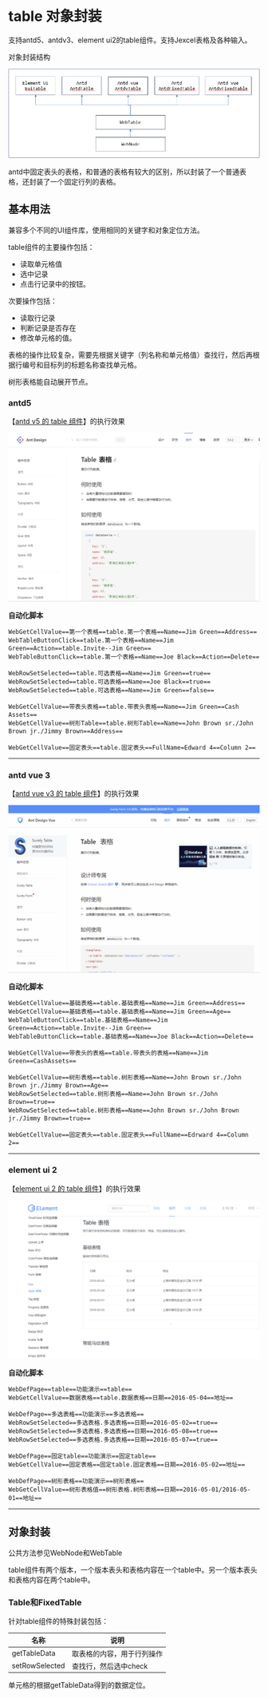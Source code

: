 # table 对象封装

支持antd5、antdv3、element ui2的table组件。支持Jexcel表格及各种输入。

对象封装结构

![对象封装结构](./stuc.png "对象封装结构")

antd中固定表头的表格，和普通的表格有较大的区别，所以封装了一个普通表格，还封装了一个固定行列的表格。

## 基本用法

兼容多个不同的UI组件库，使用相同的关键字和对象定位方法。

table组件的主要操作包括：
- 读取单元格值
- 选中记录
- 点击行记录中的按钮。
 
次要操作包括：
- 读取行记录
- 判断记录是否存在
- 修改单元格的值。

表格的操作比较复杂，需要先根据关键字（列名称和单元格值）查找行，然后再根据行编号和目标列的标题名称查找单元格。

树形表格能自动展开节点。

### antd5 

【[antd v5 的 table 组件](https://ant-design.antgroup.com/components/table-cn)】的执行效果

![执行效果](./antd.gif "执行效果")

**自动化脚本**
```
WebGetCellValue==第一个表格==table.第一个表格==Name==Jim Green==Address==
WebTableButtonClick==table.第一个表格==Name==Jim Green==Action==table.Invite--Jim Green==
WebTableButtonClick==table.第一个表格==Name==Joe Black==Action==Delete==

WebRowSetSelected==table.可选表格==Name==Jim Green==true==
WebRowSetSelected==table.可选表格==Name==Joe Black==true==
WebRowSetSelected==table.可选表格==Name==Jim Green==false==

WebGetCellValue==带表头表格==table.带表头表格==Name==Jim Green==Cash Assets==
WebGetCellValue==树形Table==table.树形Table==Name==John Brown sr./John Brown jr./Jimmy Brown==Address==

WebGetCellValue==固定表头==table.固定表头==FullName=Edward 4==Column 2==
```


***

### antd vue 3

【[antd vue v3 的 table 组件](https://www.antdv.com/components/table-cn)】的执行效果

![执行效果](./antdv.gif "执行效果")

**自动化脚本**
```
WebGetCellValue==基础表格==table.基础表格==Name==Jim Green==Address==
WebGetCellValue==基础表格==table.基础表格==Name==Jim Green==Age==
WebTableButtonClick==table.基础表格==Name==Jim Green==Action==table.Invite--Jim Green==
WebTableButtonClick==table.基础表格==Name==Joe Black==Action==Delete==

WebGetCellValue==带表头的表格==table.带表头的表格==Name==Jim Green==CashAssets==

WebGetCellValue==树形表格==table.树形表格==Name==John Brown sr./John Brown jr./Jimmy Brown==Age==
WebRowSetSelected==table.树形表格==Name==John Brown sr./John Brown==true==
WebRowSetSelected==table.树形表格==Name==John Brown sr./John Brown jr./Jimmy Brown==true==

WebGetCellValue==固定表头==table.固定表头==FullName==Edrward 4==Column 2==
```



***

### element ui 2

【[element ui 2 的 table 组件](https://element.eleme.cn/#/zh-CN/component/table)】的执行效果

![执行效果](./eui.gif "执行效果")


**自动化脚本**
```
WebDefPage==table==功能演示==table==
WebGetCellValue==数据表格==table.数据表格==日期==2016-05-04==地址==

WebDefPage==多选表格==功能演示==多选表格==
WebRowSetSelected==多选表格.多选表格==日期==2016-05-02==true==
WebRowSetSelected==多选表格.多选表格==日期==2016-05-08==true==
WebRowSetSelected==多选表格.多选表格==日期==2016-05-07==true==

WebDefPage==固定table==功能演示==固定table==
WebGetCellValue==固定表格==固定table.固定表格==日期==2016-05-02==地址==

WebDefPage==树形表格==功能演示==树形表格==
WebGetCellValue==树形表格值==树形表格.树形表格==日期==2016-05-01/2016-05-01==地址==
```

***

## 对象封装

公共方法参见WebNode和WebTable

table组件有两个版本，一个版本表头和表格内容在一个table中。另一个版本表头和表格内容在两个table中。

### Table和FixedTable

针对table组件的特殊封装包括：

| 名称 | 说明 |
| --- | --- |
| getTableData | 取表格的内容，用于行列操作 |
| setRowSelected | 查找行，然后选中check |

单元格的根据getTableData得到的数据定位。

